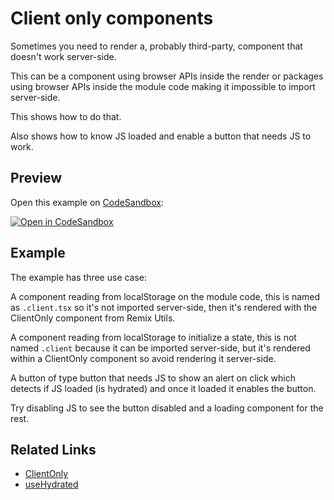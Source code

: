 # Client only components

Sometimes you need to render a, probably third-party, component that doesn't work server-side.

This can be a component using browser APIs inside the render or packages using browser APIs inside the module code making it impossible to import server-side.

This shows how to do that.

Also shows how to know JS loaded and enable a button that needs JS to work.

## Preview

Open this example on [CodeSandbox](https://codesandbox.com):

<!-- TODO: update this link to the path for your example: -->

[![Open in CodeSandbox](https://codesandbox.io/static/img/play-codesandbox.svg)](https://codesandbox.io/s/github/remix-run/examples/tree/main/client-only-components)

## Example

The example has three use case:

A component reading from localStorage on the module code, this is named as `.client.tsx` so it's not imported server-side, then it's rendered with the ClientOnly component from Remix Utils.

A component reading from localStorage to initialize a state, this is not named `.client` because it can be imported server-side, but it's rendered within a ClientOnly component so avoid rendering it server-side.

A button of type button that needs JS to show an alert on click which detects if JS loaded (is hydrated) and once it loaded it enables the button.

Try disabling JS to see the button disabled and a loading component for the rest.

## Related Links

- [ClientOnly](https://github.com/sergiodxa/remix-utils#clientonly)
- [useHydrated](https://github.com/sergiodxa/remix-utils#usehydrated)
